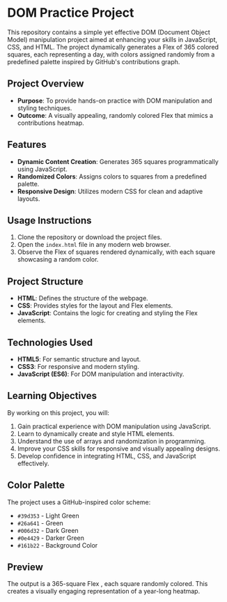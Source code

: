 # DOM Practice Project

This repository contains a simple yet effective DOM (Document Object Model) manipulation project aimed at enhancing your skills in JavaScript, CSS, and HTML. The project dynamically generates a Flex of 365 colored squares, each representing a day, with colors assigned randomly from a predefined palette inspired by GitHub's contributions graph.

## Project Overview

- **Purpose**: To provide hands-on practice with DOM manipulation and styling techniques.
- **Outcome**: A visually appealing, randomly colored Flex that mimics a contributions heatmap.

## Features

- **Dynamic Content Creation**: Generates 365 squares programmatically using JavaScript.
- **Randomized Colors**: Assigns colors to squares from a predefined palette.
- **Responsive Design**: Utilizes modern CSS for clean and adaptive layouts.

## Usage Instructions

1. Clone the repository or download the project files.
2. Open the `index.html` file in any modern web browser.
3. Observe the Flex of squares rendered dynamically, with each square showcasing a random color.

## Project Structure

- **HTML**: Defines the structure of the webpage.
- **CSS**: Provides styles for the layout and Flex elements.
- **JavaScript**: Contains the logic for creating and styling the Flex elements.

## Technologies Used

- **HTML5**: For semantic structure and layout.
- **CSS3**: For responsive and modern styling.
- **JavaScript (ES6)**: For DOM manipulation and interactivity.

## Learning Objectives

By working on this project, you will:

1. Gain practical experience with DOM manipulation using JavaScript.
2. Learn to dynamically create and style HTML elements.
3. Understand the use of arrays and randomization in programming.
4. Improve your CSS skills for responsive and visually appealing designs.
5. Develop confidence in integrating HTML, CSS, and JavaScript effectively.

## Color Palette

The project uses a GitHub-inspired color scheme:

- `#39d353` - Light Green
- `#26a641` - Green
- `#006d32` - Dark Green
- `#0e4429` - Darker Green
- `#161b22` - Background Color

## Preview

The output is a 365-square Flex , each square randomly colored. This creates a visually engaging representation of a year-long heatmap.
